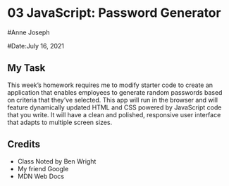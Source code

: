 # 03 JavaScript: Password Generator

#Anne Joseph

#Date:July 16, 2021

## My Task

This week’s homework requires me to modify starter code to create an application that enables employees to generate random passwords based on criteria that they’ve selected. This app will run in the browser and will feature dynamically updated HTML and CSS powered by JavaScript code that you write. It will have a clean and polished, responsive user interface that adapts to multiple screen sizes.


## Credits

- Class Noted by Ben Wright
- My friend Google
- MDN Web Docs

